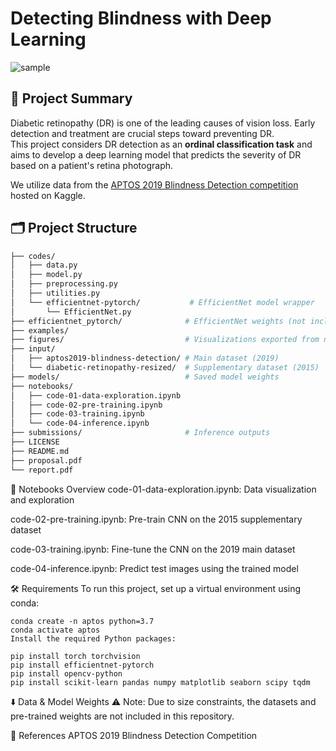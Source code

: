 # Detecting Blindness with Deep Learning

![sample](https://i.postimg.cc/dVjwCDr2/blindness.png)

## 📌 Project Summary

Diabetic retinopathy (DR) is one of the leading causes of vision loss. Early detection and treatment are crucial steps toward preventing DR.  
This project considers DR detection as an **ordinal classification task** and aims to develop a deep learning model that predicts the severity of DR based on a patient's retina photograph.

We utilize data from the [APTOS 2019 Blindness Detection competition](https://www.kaggle.com/c/aptos2019-blindness-detection/data) hosted on Kaggle.

## 🗂️ Project Structure

```bash
├── codes/
│   ├── data.py
│   ├── model.py
│   ├── preprocessing.py
│   ├── utilities.py
│   └── efficientnet-pytorch/           # EfficientNet model wrapper
│       └── EfficientNet.py
├── efficientnet_pytorch/              # EfficientNet weights (not included)
├── examples/
├── figures/                           # Visualizations exported from notebooks
├── input/
│   ├── aptos2019-blindness-detection/ # Main dataset (2019)
│   └── diabetic-retinopathy-resized/  # Supplementary dataset (2015)
├── models/                            # Saved model weights
├── notebooks/
│   ├── code-01-data-exploration.ipynb
│   ├── code-02-pre-training.ipynb
│   ├── code-03-training.ipynb
│   └── code-04-inference.ipynb
├── submissions/                       # Inference outputs
├── LICENSE
├── README.md
├── proposal.pdf
└── report.pdf
```
🧪 Notebooks Overview
code-01-data-exploration.ipynb: Data visualization and exploration

code-02-pre-training.ipynb: Pre-train CNN on the 2015 supplementary dataset

code-03-training.ipynb: Fine-tune the CNN on the 2019 main dataset

code-04-inference.ipynb: Predict test images using the trained model

🛠️ Requirements
To run this project, set up a virtual environment using conda:
```
conda create -n aptos python=3.7
conda activate aptos
Install the required Python packages:
```
```
pip install torch torchvision
pip install efficientnet-pytorch
pip install opencv-python
pip install scikit-learn pandas numpy matplotlib seaborn scipy tqdm
```
⬇️ Data & Model Weights
⚠️ Note: Due to size constraints, the datasets and pre-trained weights are not included in this repository.

📄 References
APTOS 2019 Blindness Detection Competition


